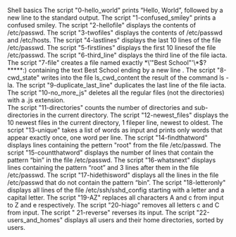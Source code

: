 Shell basics
The script "0-hello_world" prints “Hello, World”, followed by a new line to the standard output.
The script "1-confused_smiley" prints a confused smiley.
The script "2-hellofile" displays the contents of /etc/passwd.
The script "3-twofiles" displays the contents of /etc/passwd and /etc/hosts.
The script "4-lastlines" displays the last 10 lines of the file /etc/passwd.
The script "5-firstlines" displays the first 10 linesof the file /etc/passwd.
The script "6-third_line" displays the third line of the file iacta.
The script "7-file" creates a file named exactly \*\\'"Best School"\'\\*$\?\*\*\*\*\*:) containing the text Best School ending by a new line
.
The script "8-cwd_state" writes into the file ls_cwd_content the result of the command ls -la.
The script "9-duplicate_last_line" duplicates the last line of the file iacta.
The script "10-no_more_js" deletes all the regular files (not the directories) with a .js extension.   
The script "11-directories" counts the number of directories and sub-directories in the current directory.
The script "12-newest_files" displays the 10 newest files in the current directory, 1 fileper line, newest to oldest.
The script "13-unique" takes a list of words as input and prints only words that appear exactly once, one word per line.
The script "14-findthatword" displays lines containing the pettern "root" from the file /etc/passwd.
The script "15-countthatword" displays the number of lines that contain the pattern “bin” in the file /etc/passwd.
The script "16-whatsnext" displays lines containing the pattern “root” and 3 lines after them in the file /etc/passwd.
The script "17-hidethisword" displays all the lines in the file /etc/passwd that do not contain the pattern “bin”. 
The script "18-letteronly" displays all lines of the file /etc/ssh/sshd_config starting with a letter and a capital letter.
The script "19-AZ" replaces all characters A and c from input to Z and e respectively.
The script "20-hiago" removes all letters c and C from input. 
The script " 21-reverse" reverses its input.
The script "22-users_and_homes" displays all users and their home directories, sorted by users.   
